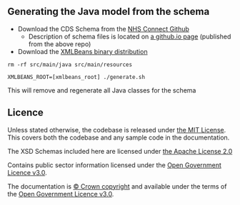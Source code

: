 ## Generating the Java model from the schema

* Download the CDS Schema from the [NHS Connect Github](https://github.com/nhsconnect/Integrated-Urgent-Care)
  * Description of schema files is located on [a github.io page](https://nhsconnect.github.io/Integrated-Urgent-Care/Publish/Domains/messages.html) (published from the above repo)
* Download the [XMLBeans binary distribution](https://xmlbeans.apache.org/download/index.html#XMLBeans+Binary+and+Development+Kit)

```shell script
rm -rf src/main/java src/main/resources

XMLBEANS_ROOT=[xmlbeans_root] ./generate.sh
```

This will remove and regenerate all Java classes for the schema


## Licence

Unless stated otherwise, the codebase is released under [the MIT License][mit].
This covers both the codebase and any sample code in the documentation.

The XSD Schemas included here are licensed under [the Apache License 2.0][apache2]

Contains public sector information licensed under the [Open Government Licence v3.0][ogl].

The documentation is [© Crown copyright][copyright] and available under the terms
of the [Open Government Licence v3.0][ogl].

[mit]: LICENSE-MIT
[apache2]: LICENSE-APACHE2
[copyright]: http://www.nationalarchives.gov.uk/information-management/re-using-public-sector-information/uk-government-licensing-framework/crown-copyright/
[ogl]: http://www.nationalarchives.gov.uk/doc/open-government-licence/version/3/
